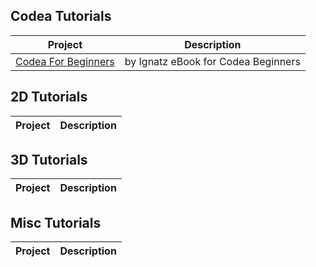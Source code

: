 Codea Tutorials
------------

| Project            | Description   | 
| ------------------ | ------------- | 
|[Codea For Beginners][] | by Ignatz eBook for Codea Beginners|


2D Tutorials
------------

| Project            | Description   | 
| -------------      | ------------- | 



3D Tutorials
------------

| Project            | Description   | 
| -------------      | ------------- | 



Misc Tutorials
------------

| Project            | Description   | 
| -------------      | ------------- | 




[Codea For Beginners]: https://www.dropbox.com/sh/mr2yzp07vffskxt/AABcXmgPaayDjIIC_6foHkTfa/Codea%20for%20beginners.pdf?dl=0
